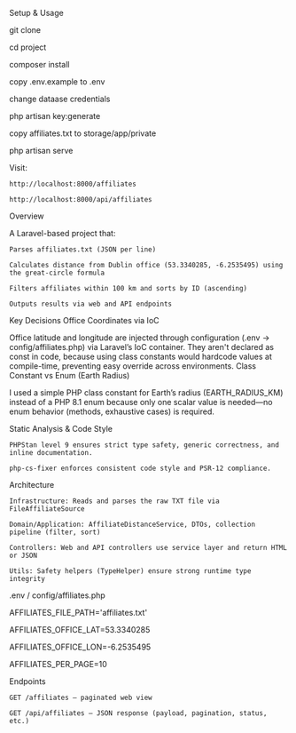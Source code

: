 Setup & Usage

git clone

cd project

composer install

copy .env.example to .env

change dataase credentials

php artisan key:generate

copy affiliates.txt to storage/app/private

php artisan serve

Visit:

    http://localhost:8000/affiliates

    http://localhost:8000/api/affiliates


Overview

A Laravel-based project that:

    Parses affiliates.txt (JSON per line)

    Calculates distance from Dublin office (53.3340285, -6.2535495) using the great-circle formula

    Filters affiliates within 100 km and sorts by ID (ascending)

    Outputs results via web and API endpoints

Key Decisions
Office Coordinates via IoC

Office latitude and longitude are injected through configuration (.env → config/affiliates.php) via Laravel’s IoC container.
They aren't declared as const in code, because using class constants would hardcode values at compile-time, preventing easy override across environments.
Class Constant vs Enum (Earth Radius)

I used a simple PHP class constant for Earth’s radius (EARTH_RADIUS_KM) instead of a PHP 8.1 enum because only one scalar value is needed—no enum behavior (methods, exhaustive cases) is required.

Static Analysis & Code Style

    PHPStan level 9 ensures strict type safety, generic correctness, and inline documentation.

    php-cs-fixer enforces consistent code style and PSR-12 compliance.

Architecture

    Infrastructure: Reads and parses the raw TXT file via FileAffiliateSource

    Domain/Application: AffiliateDistanceService, DTOs, collection pipeline (filter, sort)

    Controllers: Web and API controllers use service layer and return HTML or JSON

    Utils: Safety helpers (TypeHelper) ensure strong runtime type integrity

.env / config/affiliates.php

AFFILIATES_FILE_PATH='affiliates.txt'

AFFILIATES_OFFICE_LAT=53.3340285

AFFILIATES_OFFICE_LON=-6.2535495

AFFILIATES_PER_PAGE=10

Endpoints

    GET /affiliates – paginated web view

    GET /api/affiliates – JSON response (payload, pagination, status, etc.)
